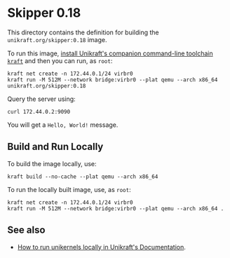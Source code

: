 # Skipper 0.18

This directory contains the definition for building the `unikraft.org/skipper:0.18` image.

To run this image, [install Unikraft's companion command-line toolchain `kraft`](https://unikraft.org/docs/cli) and then you can run, as `root`:

```console
kraft net create -n 172.44.0.1/24 virbr0
kraft run -M 512M --network bridge:virbr0 --plat qemu --arch x86_64 unikraft.org/skipper:0.18
```

Query the server using:

```console
curl 172.44.0.2:9090
```

You will get a `Hello, World!` message.

## Build and Run Locally

To build the image locally, use:

```console
kraft build --no-cache --plat qemu --arch x86_64
```

To run the locally built image, use, as `root`:

```console
kraft net create -n 172.44.0.1/24 virbr0
kraft run -M 512M --network bridge:virbr0 --plat qemu --arch x86_64 .
```

## See also

- [How to run unikernels locally in Unikraft's Documentation](https://unikraft.org/docs/cli/running).
